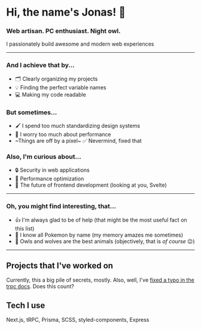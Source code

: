 # Hi, the name's Jonas! 👋
### Web artisan. PC enthusiast. Night owl.
I passionately build awesome and modern web experiences

---

### And I achieve that by...
- 🗂 Clearly organizing my projects
- 💡 Finding the perfect variable names
- 💻 Making my code readable

### But sometimes...
- 🖌 I spend too much standardizing design systems
- 🤔 I worry too much about performance
-  ~Things are off by a pixel~ ✅ Nevermind, fixed that

### Also, I'm curious about...
- 🔒 Security in web applications
- 🚀 Performance optimization
- 👀 The future of frontend development (looking at you, Svelte)

---

### Oh, you might find interesting, that...
- 👍 I'm always glad to be of help (that might be the most useful fact on this list)
- 👾 I know all Pokemon by name (my memory amazes me sometimes)
- 🦉 Owls and wolves are the best animals (objectively, that is _of course_ 😉)

---

## Projects that I've worked on
Currently, this a big pile of secrets, mostly. Also, well, I've [fixed a typo in the trpc docs](https://github.com/trpc/trpc/pull/3394). Does this count?

## Tech I use
Next.js, tRPC, Prisma, SCSS, styled-components, Express
